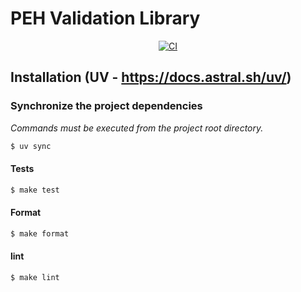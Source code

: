 # PEH Validation Library

<p align="center">
   <a href="https://github.com/eu-parc/peh-validation-library/actions?query=workflow%3ACI" targe>
    <img src="https://github.com/eu-parc/peh-validation-library/actions/workflows/ci.yml/badge.svg" alt="CI">
   </a>
<p/>

## Installation (UV - https://docs.astral.sh/uv/)

### Synchronize the project dependencies
*Commands must be executed from the project root directory.*
    
   ```bash
   $ uv sync
   ```

#### Tests

   ```bash
   $ make test
   ```

#### Format

   ```bash
   $ make format
   ```

#### lint

   ```bash
   $ make lint
   ```
